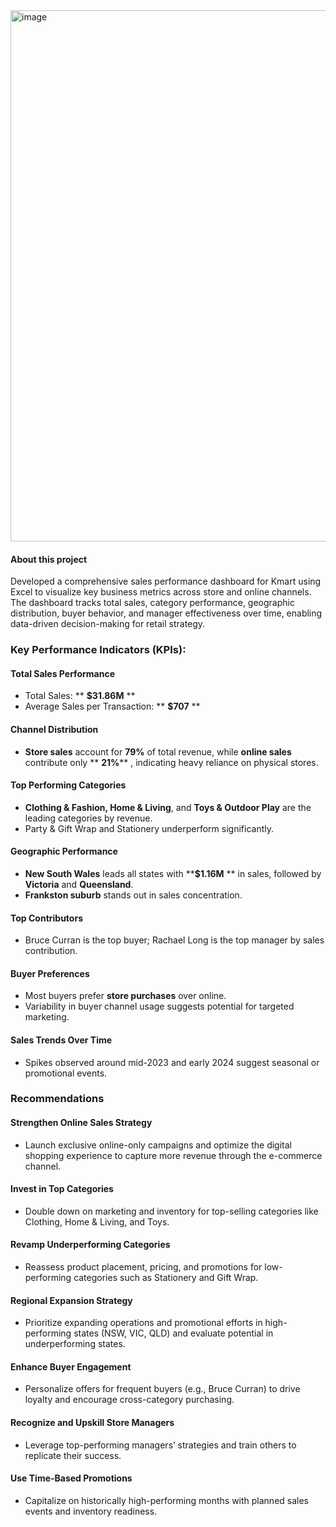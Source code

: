 <img width="1864" height="850" alt="image" src="https://github.com/user-attachments/assets/9ec2eae1-71e9-49f3-8789-db116f773e6b" />



#### About this project
Developed a comprehensive sales performance dashboard for Kmart using Excel to visualize key business metrics across store and online channels. The dashboard tracks total sales, category performance, geographic distribution, buyer behavior, and manager effectiveness 
over time, enabling data-driven decision-making for retail strategy.

### **Key Performance Indicators (KPIs):**
#### **Total Sales Performance**<br>  
  * Total Sales: ** **$31.86M** **      
  * Average Sales per Transaction: ** **$707** **      
#### **Channel Distribution**   
  * **Store sales** account for **79%** of total revenue, while **online sales** contribute only ** **21%**** , indicating heavy reliance on physical stores.  
#### **Top Performing Categories**  
   * **Clothing & Fashion, Home & Living**, and **Toys & Outdoor Play** are the leading categories by revenue.  
   * Party & Gift Wrap and Stationery underperform significantly.   
#### **Geographic Performance**  
   * **New South Wales** leads all states with ****$1.16M** ** in sales, followed by **Victoria** and **Queensland**.  
   * **Frankston suburb** stands out in sales concentration.  
#### **Top Contributors**  
   * Bruce Curran is the top buyer; Rachael Long is the top manager by sales contribution.  
#### **Buyer Preferences**  
   * Most buyers prefer **store purchases** over online.
   * Variability in buyer channel usage suggests potential for targeted marketing.  
#### **Sales Trends Over Time**  
   * Spikes observed around mid-2023 and early 2024 suggest seasonal or promotional events.  

### **Recommendations**   
#### **Strengthen Online Sales Strategy**  
 * Launch exclusive online-only campaigns and optimize the digital shopping experience to capture more revenue through the e-commerce channel.  
#### **Invest in Top Categories**  
 * Double down on marketing and inventory for top-selling categories like Clothing, Home & Living, and Toys.  
#### **Revamp Underperforming Categories**  
 * Reassess product placement, pricing, and promotions for low-performing categories such as Stationery and Gift Wrap.  
#### **Regional Expansion Strategy**  
 * Prioritize expanding operations and promotional efforts in high-performing states (NSW, VIC, QLD) and evaluate potential in underperforming states.  
#### **Enhance Buyer Engagement**  
 * Personalize offers for frequent buyers (e.g., Bruce Curran) to drive loyalty and encourage cross-category purchasing.  
#### **Recognize and Upskill Store Managers**  
 * Leverage top-performing managers’ strategies and train others to replicate their success.  
#### **Use Time-Based Promotions**  
 * Capitalize on historically high-performing months with planned sales events and inventory readiness.  
